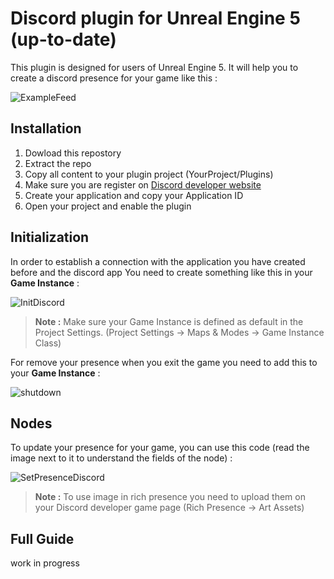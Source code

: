 # Discord plugin for Unreal Engine 5 (up-to-date)

This plugin is designed for users of Unreal Engine 5. It will help you to create a discord presence for your game like this : 

![ExampleFeed](https://user-images.githubusercontent.com/47295080/147773806-fbaae57b-51e7-400f-a1a4-88a92bd77bd4.png)


## Installation

1) Dowload this repostory
2) Extract the repo
3) Copy all content to your plugin project (YourProject/Plugins)
4) Make sure you are register on [Discord developer website](https://discord.com/developers/applications  "Discord Developer Website")
5) Create your application and copy your Application ID
6) Open your project and enable the plugin

## Initialization

In order to establish a connection with the application you have created before and the discord app 
You need to create something like this in your **Game Instance**  : 

![InitDiscord](https://user-images.githubusercontent.com/47295080/147773538-c4ac76cd-2199-4a1a-af90-cc695d8c0386.png)

> **Note :** Make sure your Game Instance is defined as default in the Project Settings. (Project Settings -> Maps & Modes -> Game Instance Class)

For remove your presence when you exit the game you need to add this to your **Game Instance** :

![shutdown](https://user-images.githubusercontent.com/47295080/192113957-b7675e3f-161d-4d23-bb98-e5ce6f48a586.png)

## Nodes 

To update your presence for your game, you can use this code (read the image next to it to understand the fields of the node) : 

![SetPresenceDiscord](https://user-images.githubusercontent.com/47295080/147773549-6f106fda-835d-4cff-97f8-c220627b2dbf.png)

> **Note :** To use image in rich presence you need to upload them on your Discord developer game page (Rich Presence -> Art Assets)

## Full Guide
work in progress
